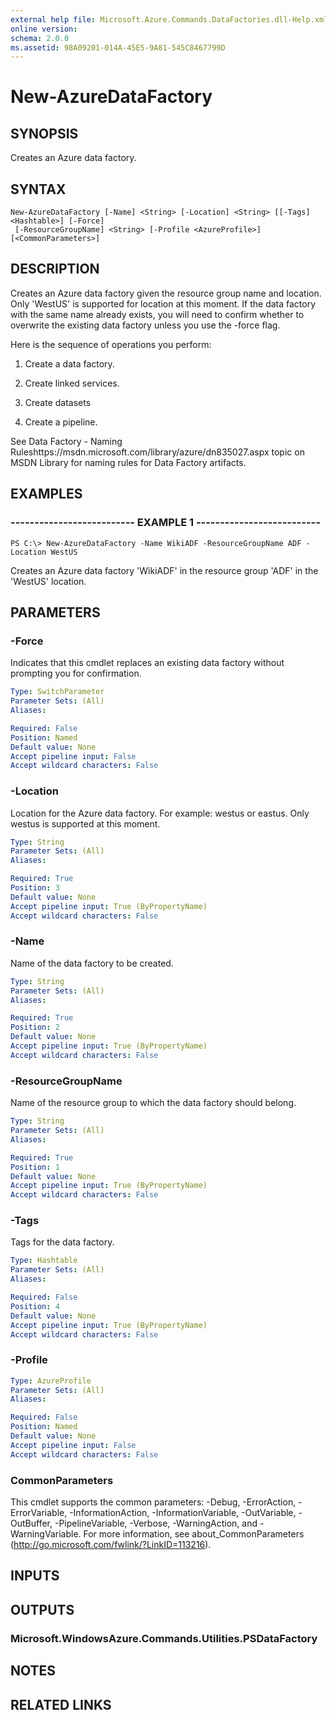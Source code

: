 ```yaml
---
external help file: Microsoft.Azure.Commands.DataFactories.dll-Help.xml
online version: 
schema: 2.0.0
ms.assetid: 98A09201-014A-45E5-9A81-545C8467799D
---
```


# New-AzureDataFactory

## SYNOPSIS
Creates an Azure data factory.

## SYNTAX

```
New-AzureDataFactory [-Name] <String> [-Location] <String> [[-Tags] <Hashtable>] [-Force]
 [-ResourceGroupName] <String> [-Profile <AzureProfile>] [<CommonParameters>]
```

## DESCRIPTION
Creates an Azure data factory given the resource group name and location.
Only 'WestUS' is supported for location at this moment.
If the data factory with the same name already exists, you will need to confirm whether to overwrite the existing data factory unless you use the -force flag.

Here is the sequence of operations you perform:

1) Create a data factory.

2) Create linked services.

3) Create datasets

4) Create a pipeline.

See Data Factory - Naming Ruleshttps://msdn.microsoft.com/library/azure/dn835027.aspx topic on MSDN Library for naming rules for Data Factory artifacts.

## EXAMPLES

### -------------------------- EXAMPLE 1 --------------------------
```
PS C:\> New-AzureDataFactory -Name WikiADF -ResourceGroupName ADF -Location WestUS
```

Creates an Azure data factory 'WikiADF' in the resource group 'ADF' in the 'WestUS' location.

## PARAMETERS

### -Force
Indicates that this cmdlet replaces an existing data factory without prompting you for confirmation.

```yaml
Type: SwitchParameter
Parameter Sets: (All)
Aliases: 

Required: False
Position: Named
Default value: None
Accept pipeline input: False
Accept wildcard characters: False
```

### -Location
Location for the Azure data factory.
For example: westus or eastus.
Only westus is supported at this moment.

```yaml
Type: String
Parameter Sets: (All)
Aliases: 

Required: True
Position: 3
Default value: None
Accept pipeline input: True (ByPropertyName)
Accept wildcard characters: False
```

### -Name
Name of the data factory to be created.

```yaml
Type: String
Parameter Sets: (All)
Aliases: 

Required: True
Position: 2
Default value: None
Accept pipeline input: True (ByPropertyName)
Accept wildcard characters: False
```

### -ResourceGroupName
Name of the resource group to which the data factory should belong.

```yaml
Type: String
Parameter Sets: (All)
Aliases: 

Required: True
Position: 1
Default value: None
Accept pipeline input: True (ByPropertyName)
Accept wildcard characters: False
```

### -Tags
Tags for the data factory.

```yaml
Type: Hashtable
Parameter Sets: (All)
Aliases: 

Required: False
Position: 4
Default value: None
Accept pipeline input: True (ByPropertyName)
Accept wildcard characters: False
```

### -Profile

```yaml
Type: AzureProfile
Parameter Sets: (All)
Aliases: 

Required: False
Position: Named
Default value: None
Accept pipeline input: False
Accept wildcard characters: False
```

### CommonParameters
This cmdlet supports the common parameters: -Debug, -ErrorAction, -ErrorVariable, -InformationAction, -InformationVariable, -OutVariable, -OutBuffer, -PipelineVariable, -Verbose, -WarningAction, and -WarningVariable. For more information, see about_CommonParameters (http://go.microsoft.com/fwlink/?LinkID=113216).

## INPUTS

## OUTPUTS

### Microsoft.WindowsAzure.Commands.Utilities.PSDataFactory

## NOTES

## RELATED LINKS


